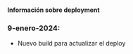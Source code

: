 #### Información sobre deployment

### 9-enero-2024: 
- Nuevo build para actualizar el deploy <Dalmiro>